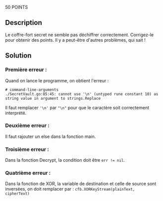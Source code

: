 50 POINTS

## Description
Le coffre-fort secret ne semble pas déchiffrer correctement. Corrigez-le pour obtenir des points. Il y a peut-être d'autres problèmes, qui sait !

## Solution

### Première erreur :
Quand on lance le programme, on obtient l'erreur :
```
# command-line-arguments
./SecretVault.go:85:45: cannot use '\n' (untyped rune constant 10) as string value in argument to strings.Replace
```

Il faut remplacer `'\n'` par `"\n"` pour que le caractère soit correctement interprété.

### Deuxième erreur :
Il faut rajouter un else dans la fonction main.

### Troisième erreur :
Dans la fonction Decrypt, la condition doit être `err != nil`.

### Quatrième erreur :
Dans la fonction de XOR, la variable de destination et celle de source sont inversées, on doit remplacer par : `cfb.XORKeyStream(plainText, cipherText)`